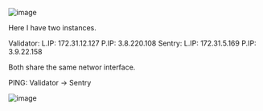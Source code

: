![image](https://user-images.githubusercontent.com/70693118/141280089-999ba63f-f96e-403c-a079-e72fac6852e5.png)

Here I have two instances.

Validator:  L.IP: 172.31.12.127     P.IP: 3.8.220.108
Sentry:     L.IP: 172.31.5.169      P.IP: 3.9.22.158

Both share the same networ interface.

PING: Validator -> Sentry

![image](https://user-images.githubusercontent.com/70693118/141280510-3f373b09-7714-4fa5-9e47-31bc2a268819.png)

